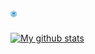 <a href="https://www.linkedin.com/in/samishoukat12-b52428219/"><div style="font-size: 25px; width: 2%;">

<svg xmlns="http://www.w3.org/2000/svg" xmlns:xlink="http://www.w3.org/1999/xlink" data-name="Layer 1" viewBox="0 0 128 128"><defs><clipPath id="b"><path fill="none" d="M64-153.91a12,12,0,0,1,6,1.61l37.16,21.45a12,12,0,0,1,6,10.39v42.91a12,12,0,0,1-6,10.39L70-45.7a12,12,0,0,1-6,1.61,12,12,0,0,1-6-1.61L20.84-67.15a12,12,0,0,1-6-10.39v-42.91a12,12,0,0,1,6-10.39L58-152.3a12,12,0,0,1,6-1.61m0-8a20,20,0,0,0-10,2.68L16.84-137.77a20,20,0,0,0-10,17.32v42.91a20,20,0,0,0,10,17.32L54-38.77a20,20,0,0,0,10,2.68,20,20,0,0,0,10-2.68l37.16-21.45a20,20,0,0,0,10-17.32v-42.91a20,20,0,0,0-10-17.32L74-159.23a20,20,0,0,0-10-2.68Z"/></clipPath><clipPath id="c"><path fill="none" d="M64-115A16,16,0,0,0,48-99,16,16,0,0,0,64-83,16,16,0,0,0,80-99,16,16,0,0,0,64-115Zm0,24a8,8,0,0,1-8-8,8,8,0,0,1,8-8,8,8,0,0,1,8,8A8,8,0,0,1,64-91Z"/></clipPath><clipPath id="e"><path fill="none" d="M84-63H44A16,16,0,0,1,28-79v-40a16,16,0,0,1,16-16H84a16,16,0,0,1,16,16v40A16,16,0,0,1,84-63ZM44-127a8,8,0,0,0-8,8v40a8,8,0,0,0,8,8H84a8,8,0,0,0,8-8v-40a8,8,0,0,0-8-8Z"/></clipPath><clipPath id="f"><circle cx="82" cy="-117" r="5" fill="none"/></clipPath><radialGradient id="a" cx="27.5" cy="-41.5" r="137.5" gradientUnits="userSpaceOnUse"><stop offset="0" stop-color="#ffd676"/><stop offset=".25" stop-color="#f2a454"/><stop offset=".38" stop-color="#f05c3c"/><stop offset=".7" stop-color="#c22f86"/><stop offset=".96" stop-color="#6666ad"/><stop offset=".99" stop-color="#5c6cb2"/></radialGradient><radialGradient id="d" cx="27.5" cy="-41.5" r="148.5" xlink:href="#a"/><radialGradient id="g" cx="13.87" cy="-22.62" r="185.63" xlink:href="#a"/></defs><g clip-path="url(#b)"><circle cx="27.5" cy="-41.5" r="137.5" fill="url(#a)"/></g><g clip-path="url(#c)"><circle cx="27.5" cy="-41.5" r="148.5" fill="url(#d)"/></g><g clip-path="url(#e)"><circle cx="27.5" cy="-41.5" r="148.5" fill="url(#d)"/></g><g clip-path="url(#f)"><circle cx="13.87" cy="-22.62" r="185.63" fill="url(#g)"/></g><path fill="#0177b5" d="M64,9.09a12,12,0,0,1,6,1.61l37.16,21.45a12,12,0,0,1,6,10.39V85.45a12,12,0,0,1-6,10.39L70,117.3a12,12,0,0,1-12,0L20.84,95.85a12,12,0,0,1-6-10.39V42.55a12,12,0,0,1,6-10.39L58,10.7a12,12,0,0,1,6-1.61m0-8A20,20,0,0,0,54,3.77L16.84,25.23a20,20,0,0,0-10,17.32V85.45a20,20,0,0,0,10,17.32L54,124.23a20,20,0,0,0,20,0l37.16-21.45a20,20,0,0,0,10-17.32V42.55a20,20,0,0,0-10-17.32L74,3.77A20,20,0,0,0,64,1.09Z"/><path fill="#0177b5" d="M92,32H36a4,4,0,0,0-4,4V92a4,4,0,0,0,4,4H92a4,4,0,0,0,4-4V36A4,4,0,0,0,92,32ZM52,86H42V56H52ZM47,52a6,6,0,1,1,6-6A6,6,0,0,1,47,52ZM86,86H76V66c0-1.66-2.24-3-5-3-4,0-5,5.34-5,7V86H56V56H66v7c0-5,4.48-7,10-7A10,10,0,0,1,86,66Z"/></svg></a>
</div>

[![My github stats](https://github-readme-stats.vercel.app/api?username=samishoukat12&count_private=true&bg_color=fff&text_color=0A2540&title_color=635BFF&hide=stars&show_icons=true&custom_title=GitHub%20Stats(sami+shoukat12))](https://github.com/samishoukat12)
<br/>
